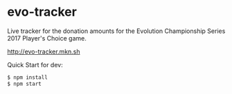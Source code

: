 # evo-tracker
Live tracker for the donation amounts for the Evolution Championship Series 2017 Player's Choice game.

http://evo-tracker.mkn.sh

Quick Start for dev:
```sh
$ npm install
$ npm start
```
